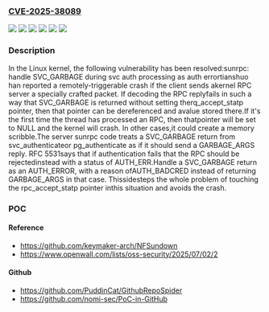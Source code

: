 ### [CVE-2025-38089](https://cve.mitre.org/cgi-bin/cvename.cgi?name=CVE-2025-38089)
![](https://img.shields.io/static/v1?label=Product&message=Linux&color=blue)
![](https://img.shields.io/static/v1?label=Version&message=&color=brightgreen)
![](https://img.shields.io/static/v1?label=Version&message=29cd2927fb914cc53b5ba4f67d2b74695c994ba4%20&color=brightgreen)
![](https://img.shields.io/static/v1?label=Version&message=6.4%20&color=brightgreen)
![](https://img.shields.io/static/v1?label=Version&message=9b59f5c4911e87264507e0934cd2bb277390c560%20&color=brightgreen)
![](https://img.shields.io/static/v1?label=Vulnerability&message=n%2Fa&color=blue)

### Description

In the Linux kernel, the following vulnerability has been resolved:sunrpc: handle SVC_GARBAGE during svc auth processing as auth errortianshuo han reported a remotely-triggerable crash if the client sends akernel RPC server a specially crafted packet. If decoding the RPC replyfails in such a way that SVC_GARBAGE is returned without setting therq_accept_statp pointer, then that pointer can be dereferenced and avalue stored there.If it's the first time the thread has processed an RPC, then thatpointer will be set to NULL and the kernel will crash. In other cases,it could create a memory scribble.The server sunrpc code treats a SVC_GARBAGE return from svc_authenticateor pg_authenticate as if it should send a GARBAGE_ARGS reply. RFC 5531says that if authentication fails that the RPC should be rejectedinstead with a status of AUTH_ERR.Handle a SVC_GARBAGE return as an AUTH_ERROR, with a reason ofAUTH_BADCRED instead of returning GARBAGE_ARGS in that case. Thissidesteps the whole problem of touching the rpc_accept_statp pointer inthis situation and avoids the crash.

### POC

#### Reference
- https://github.com/keymaker-arch/NFSundown
- https://www.openwall.com/lists/oss-security/2025/07/02/2

#### Github
- https://github.com/PuddinCat/GithubRepoSpider
- https://github.com/nomi-sec/PoC-in-GitHub

